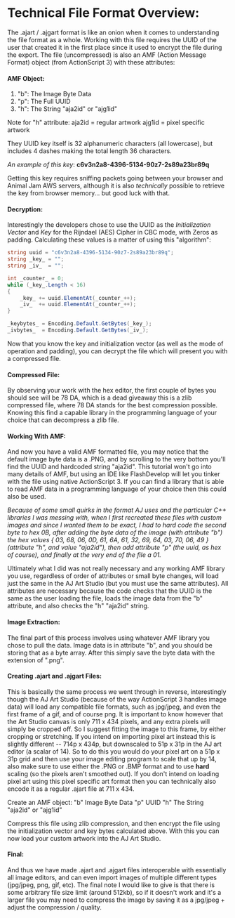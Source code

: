 # Technical File Format Overview:
The .ajart / .ajgart format is like an onion when it comes to understanding the file format as a whole. Working with this file requires the UUID of the user that created it in the first place since it used to encrypt the file during the export. The file (uncompressed) is also an AMF (Action Message Format) object (from ActionScript 3) with these attributes:

#### AMF Object:
1. "b": The Image Byte Data
2. "p": The Full UUID
3. "h": The String "aja2id" or "ajg1id"

Note for "h" attribute:
aja2id = regular artwork
ajg1id = pixel specific artwork

They UUID key itself is 32 alphanumeric characters (all lowercase), but includes 4 dashes making the total length 36 characters.

*An example of this key*:
**c6v3n2a8-4396-5134-90z7-2s89a23br89q**

Getting this key requires sniffing packets going between your browser and Animal Jam AWS servers, although it is also *technically* possible to retrieve the key from browser memory... but good luck with that.

#### Decryption:
Interestingly the developers chose to use the UUID as the *Initialization Vector* and *Key* for the Rijndael (AES) Cipher in CBC mode, with Zeros as padding. Calculating these values is a matter of using this "algorithm":

```cs
string uuid = "c6v3n2a8-4396-5134-90z7-2s89a23br89q";
string _key_ = "";
string _iv_  = "";

int _counter_ = 0;
while (_key_.Length < 16)
{
    _key_ += uuid.ElementAt(_counter_++);
    _iv_  += uuid.ElementAt(_counter_++);
}

_keybytes_ = Encoding.Default.GetBytes(_key_);
_ivbytes_  = Encoding.Default.GetBytes(_iv_);
```

Now that you know the key and initialization vector (as well as the mode of operation and padding), you can decrypt the file which will present you with a compressed file.

#### Compressed File:
By observing your work with the hex editor, the first couple of bytes you should see will be 78 DA, which is a dead giveaway this is a zlib compressed file, where 78 DA stands for the best compression possible. Knowing this find a capable library in the programming language of your choice that can decompress a zlib file.

#### Working With AMF:
And now you have a valid AMF formatted file, you may notice that the default image byte data is a .PNG, and by scrolling to the very bottom you'll find the UUID and hardcoded string "aja2id". This tutorial won't go into many details of AMF, but using an IDE like FlashDevelop will let you tinker with the file using native ActionScript 3. If you can find a library that is able to read AMF data in a programming language of your choice then this could also be used.

*Because of some small quirks in the format AJ uses and the particular C++ libraries I was messing with, when I first recreated these files with custom images and since I wanted them to be exact, I had to hard code the second byte to hex 0B, after adding the byte data of the image (with attribute "b") the hex values { 03, 68, 06, 0D, 61, 6A, 61, 32, 69, 64, 03, 70, 06, 49 } (attribute "h", and value "aja2id"), then add attribute "p" (the uuid, as hex of course), and finally at the very end of the file a 01.*

Ultimately what I did was not really necessary and any working AMF library you use, regardless of order of attributes or small byte changes, will load just the same in the AJ Art Studio (but you must use the same attributes). All attributes are necessary because the code checks that the UUID is the same as the user loading the file, loads the image data from the "b" attribute, and also checks the "h" "aja2id" string.

#### Image Extraction:
The final part of this process involves using whatever AMF library you chose to pull the data. Image data is in attribute "b", and you should be storing that as a byte array. After this simply save the byte data with the extension of ".png".

#### Creating .ajart and .ajgart Files:
This is basically the same process we went through in reverse, interestingly though the AJ Art Studio (because of the way ActionScript 3 handles image data) will load any compatible file formats, such as jpg/jpeg, and even the first frame of a gif, and of course png. It is important to know however that the Art Studio canvas is only 711 x 434 pixels, and any extra pixels will simply be cropped off. So I suggest fitting the image to this frame, by either cropping or stretching. If you intend on importing pixel art instead this is slightly different -- 714p x 434p, but downscaled to 51p x 31p in the AJ art editor (a scalar of 14). So to do this you would do your pixel art on a 51p x 31p grid and then use your image editing program to scale that up by 14, also make sure to use either the .PNG or .BMP format and to use **hard** scaling (so the pixels aren't smoothed out). If you don't intend on loading pixel art using this pixel specific art format then you can technically also encode it as a regular .ajart file at 711 x 434.

Create an AMF object:
"b" Image Byte Data
"p" UUID
"h" The String "aja2id" or "ajg1id"

Compress this file using zlib compression, and then encrypt the file using the initialization vector and key bytes calculated above. With this you can now load your custom artwork into the AJ Art Studio.

#### Final:
And thus we have made .ajart and .ajgart files interoperable with essentially all image editors, and can even import images of multiple different types (jpg/jpeg, png, gif, etc). The final note I would like to give is that there is some arbitrary file size limit (around 512kb), so if it doesn't work and it's a larger file you may need to compress the image by saving it as a jpg/jpeg + adjust the compression / quality.
